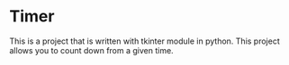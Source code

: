 # Timer
This is a project that is written with tkinter module in python. This project allows you to count down from a given time.
